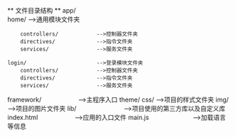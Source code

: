 ** 文件目录结构 ** 
app/                        
    home/                       -->通用模块文件夹
    
        controllers/            -->控制器文件夹
        directives/             -->指令文件夹
        services/               -->服务文件夹
        
    login/                      -->登录模块文件夹
        controllers/            -->控制器文件夹
        directives/             -->指令文件夹
        services/               -->服务文件夹        
framework/                      -->主程序入口
theme/
    css/                        -->项目的样式文件夹
    img/                        -->项目的图片文件夹
lib/                            -->项目使用的第三方库以及自定义库
index.html                      -->应用的入口文件
main.js                         -->加载语言等信息
